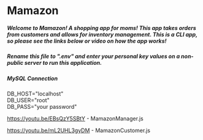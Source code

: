 # Mamazon

##### Welcome to Mamazon! A shopping app for moms! This app takes orders from customers and allows for inventory management. This is a CLI app, so please see the links below or video on how the app works! 
##### Rename this file to ".env" and enter your personal key values on a non-public server to run this application.
##### MySQL Connection 

DB_HOST="localhost"  
DB_USER="root"  
DB_PASS="your password"   


https://youtu.be/EBsQzY5SBtY - MamazonManager.js

https://youtu.be/mL2UHL3gyDM - MamazonCustomer.js